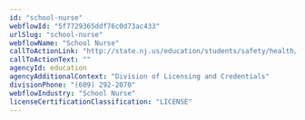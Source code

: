 ```yaml
---
id: "school-nurse"
webflowId: "5f7729365ddf76c0d73ac433"
urlSlug: "school-nurse"
webflowName: "School Nurse"
callToActionLink: "http://state.nj.us/education/students/safety/health/nurse/"
callToActionText: ""
agencyId: education
agencyAdditionalContext: "Division of Licensing and Credentials"
divisionPhone: "(609) 292-2070"
webflowIndustry: "School Nurse"
licenseCertificationClassification: "LICENSE"
---
```

